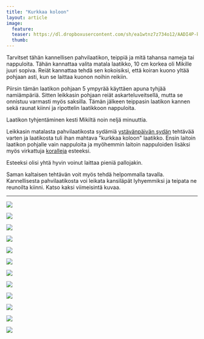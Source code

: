 ```yaml
---
title: "Kurkkaa koloon"
layout: article
image:
  feature:
  teaser: https://dl.dropboxusercontent.com/sh/ea1wtnz7z734o12/AADI4P-kdkEBcMd9BPC0Z5fda/aktivointi/kurkkaa-koloon/DSC34707-245px.jpg
  thumb:
---
```


Tarvitset tähän kannellisen pahvilaatikon, teippiä ja mitä tahansa nameja tai nappuloita. Tähän kannattaa valita matala laatikko, 10 cm korkea oli Mikille juuri sopiva. Reiät kannattaa tehdä sen kokoisiksi, että koiran kuono yltää pohjaan asti, kun se laittaa kuonon noihin reikiin. 

Piirsin tämän laatikon pohjaan 5 ympyrää käyttäen apuna tyhjää namiämpäriä. Sitten leikkasin pohjaan reiät askarteluveitsellä, mutta se onnistuu varmasti myös saksilla. Tämän jälkeen teippasin laatikon kannen sekä raunat kiinni ja ripottelin laatikkoon nappuloita.

Laatikon tyhjentäminen kesti Mikiltä noin neljä minuuttia.

Leikkasin matalasta pahvilaatikosta sydämiä [ystävänpäivän sydän](http://minimuutti.com/aktivointi/ystavanpaivan-sydan/) tehtävää varten ja laatikosta tuli ihan mahtava "kurkkaa koloon" laatikko. Ensin laitoin laatikon pohjalle vain nappuloita ja myöhemmin laitoin nappuloiden lisäksi myös virkattuja [koralleja](http://minimuutti.com/aktivointi/korallit/) esteeksi.

Esteeksi olisi yhtä hyvin voinut laittaa pieniä pallojakin.

Saman kaltaisen tehtävän voit myös tehdä helpommalla tavalla. Kannellisesta pahvilaatikosta voi leikata kansiläpät lyhyemmiksi ja teipata ne reunoilta kiinni. Katso kaksi viimeisintä kuvaa.

---

[![](https://dl.dropboxusercontent.com/sh/ea1wtnz7z734o12/AABrh2Ab0i-289z7wX-pFD_Oa/aktivointi/kurkkaa-koloon/DSC34707-800px.jpg)](https://dl.dropboxusercontent.com/sh/ea1wtnz7z734o12/AAAVIF1y8fhWgktCt8F3XyXua/aktivointi/kurkkaa-koloon/DSC34707.jpg)

[![](https://dl.dropboxusercontent.com/sh/ea1wtnz7z734o12/AADZGRwb8WnayPJejtHzAvSwa/aktivointi/kurkkaa-koloon/DSC34699-800px.jpg)](https://dl.dropboxusercontent.com/sh/ea1wtnz7z734o12/AADdbAEecWnXdS0hkwrf3MAya/aktivointi/kurkkaa-koloon/DSC34699.jpg)

[![](https://dl.dropboxusercontent.com/sh/ea1wtnz7z734o12/AABvu_j3ScZ-RH4MWdVETInqa/aktivointi/kurkkaa-koloon/DSC34669-800px.jpg)](https://dl.dropboxusercontent.com/sh/ea1wtnz7z734o12/AADXLm_VvK6j4anDN9lsWFLLa/aktivointi/kurkkaa-koloon/DSC34669.jpg)

[![](https://dl.dropboxusercontent.com/sh/ea1wtnz7z734o12/AAA5n20QAIN1tnLslrNf3llDa/aktivointi/kurkkaa-koloon/DSC34726-800px.jpg)](https://dl.dropboxusercontent.com/sh/ea1wtnz7z734o12/AACgyyt968KP2bFdaJq1ksn2a/aktivointi/kurkkaa-koloon/DSC34726.jpg)

[![](https://dl.dropboxusercontent.com/sh/ea1wtnz7z734o12/AABX1W6P9LF65Q3Y_7I3ELkRa/aktivointi/kurkkaa-koloon/DS04001-800px.jpg)](https://dl.dropboxusercontent.com/sh/ea1wtnz7z734o12/AABtRfobH_UNXkwjHSRsU8IFa/aktivointi/kurkkaa-koloon/DS04001.jpg)

[![](https://dl.dropboxusercontent.com/sh/ea1wtnz7z734o12/AAD2brMWzaCTZYzRpu2zb-Pza/aktivointi/kurkkaa-koloon/DS04011-800px.jpg)](https://dl.dropboxusercontent.com/sh/ea1wtnz7z734o12/AAAM7pMJHRBxbGNHkPY_4O1Ua/aktivointi/kurkkaa-koloon/DS04011.jpg)

[![](https://dl.dropboxusercontent.com/sh/ea1wtnz7z734o12/AACyZbIaCT-jUQzTJRn36kkva/aktivointi/kurkkaa-koloon/DS04046-800px.jpg)](https://dl.dropboxusercontent.com/sh/ea1wtnz7z734o12/AADqckvtTQddBT-pC79VWstpa/aktivointi/kurkkaa-koloon/DS04046.jpg)

[![](https://dl.dropboxusercontent.com/sh/ea1wtnz7z734o12/AAAKgXHwAg5sSxTVhIXX4BeJa/aktivointi/kurkkaa-koloon/DS04047-800px.jpg)](https://dl.dropboxusercontent.com/sh/ea1wtnz7z734o12/AAA4rSweXc24zojUaX1RIAUea/aktivointi/kurkkaa-koloon/DS04047.jpg)

[![](https://dl.dropboxusercontent.com/sh/ea1wtnz7z734o12/AAAgCKwhTVhOto0c1djdInQ4a/aktivointi/kurkkaa-koloon/DS04170-800px.jpg)](https://dl.dropboxusercontent.com/sh/ea1wtnz7z734o12/AABEpd3hsPhXu6ybHBHuhbmEa/aktivointi/kurkkaa-koloon/DS04170.jpg)

[![](https://dl.dropboxusercontent.com/sh/ea1wtnz7z734o12/AADMh0RnLOb9qZzdIgwFp75Ja/aktivointi/kurkkaa-koloon/DS04141-800px.jpg)](https://dl.dropboxusercontent.com/sh/ea1wtnz7z734o12/AAARcU1_7Tob68flCcpj7JsWa/aktivointi/kurkkaa-koloon/DS04141.jpg)

[![](https://dl.dropboxusercontent.com/sh/ea1wtnz7z734o12/AABuFro5sFx1RJDI_Rtr5Gcwa/aktivointi/kurkkaa-koloon/DSC41369-800px.jpg)](https://dl.dropboxusercontent.com/sh/ea1wtnz7z734o12/AABggDB5kVwQwOhRouCgut4-a/aktivointi/kurkkaa-koloon/DSC41369.jpg)

[![](https://dl.dropboxusercontent.com/sh/ea1wtnz7z734o12/AAAPNaz8FQhX9n5YWoRzQDf1a/aktivointi/kurkkaa-koloon/DSC41405-800px.jpg)](https://dl.dropboxusercontent.com/sh/ea1wtnz7z734o12/AADygrPQUY8DD2BiG7ML3U12a/aktivointi/kurkkaa-koloon/DSC41405.jpg)
